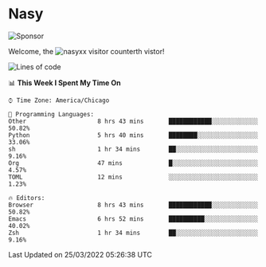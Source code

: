 # Nasy

<!--
<p align="center">
<img height="200" src="https://github-readme-stats.vercel.app/api?username=nasyxx&count_private=true&show_icons=true&theme=dracula&include_all_commits=true"/>
<img height="200" src="https://github-readme-stats.vercel.app/api/top-langs/?username=nasyxx&theme=dracula&hide=html,jupyter+notebook&count_private=true&show_icons=true"/>
</p>

  
----------------
-->

![Sponsor](https://img.shields.io/static/v1.svg?label=Sponsor&message=%E2%9D%A4&logo=GitHub&style=flat&color=pink)
 
Welcome, the ![nasyxx visitor counter](https://count.getloli.com/get/@nasyxx?theme=rule34)th vistor!
 
<!--START_SECTION:waka-->
![Lines of code](https://img.shields.io/badge/From%20Hello%20World%20I%27ve%20Written-5%20Million%20lines%20of%20code-blue)

📊 **This Week I Spent My Time On** 

```text
⌚︎ Time Zone: America/Chicago

💬 Programming Languages: 
Other                    8 hrs 43 mins       ████████████░░░░░░░░░░░░░   50.82% 
Python                   5 hrs 40 mins       ████████░░░░░░░░░░░░░░░░░   33.06% 
sh                       1 hr 34 mins        ██░░░░░░░░░░░░░░░░░░░░░░░   9.16% 
Org                      47 mins             █░░░░░░░░░░░░░░░░░░░░░░░░   4.57% 
TOML                     12 mins             ░░░░░░░░░░░░░░░░░░░░░░░░░   1.23%

🔥 Editors: 
Browser                  8 hrs 43 mins       ████████████░░░░░░░░░░░░░   50.82% 
Emacs                    6 hrs 52 mins       ██████████░░░░░░░░░░░░░░░   40.02% 
Zsh                      1 hr 34 mins        ██░░░░░░░░░░░░░░░░░░░░░░░   9.16%

```


 Last Updated on 25/03/2022 05:26:38 UTC
<!--END_SECTION:waka-->

<!-- ![visitors](https://visitor-badge.laobi.icu/badge?page_id=nasyxx.nasyxx) -->
